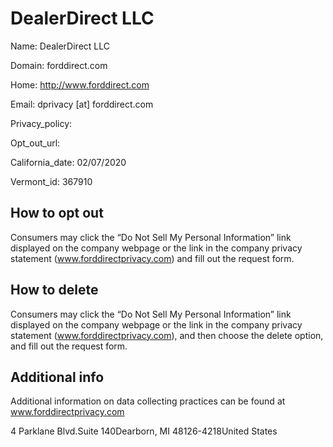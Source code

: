
# DealerDirect LLC

Name: DealerDirect LLC

Domain: forddirect.com

Home: http://www.forddirect.com

Email: dprivacy [at] forddirect.com

Privacy_policy: 

Opt_out_url: 

California_date: 02/07/2020

Vermont_id: 367910



## How to opt out

Consumers may click the “Do Not Sell My Personal Information” link displayed on the company webpage or the link in the company privacy statement (www.forddirectprivacy.com) and fill out the request form.

## How to delete

Consumers may click the “Do Not Sell My Personal Information” link displayed on the company webpage or the link in the company privacy statement (www.forddirectprivacy.com), and then choose the delete option, and fill out the request form.

## Additional info

Additional information on data collecting practices can be found at www.forddirectprivacy.com

4 Parklane Blvd.Suite 140Dearborn, MI 48126-4218United States

